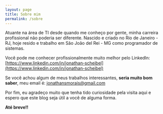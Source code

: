 ```yaml
---
layout: page
title: Sobre mim
permalink: /sobre
---
```


Atuante na área de TI desde quando me conheço por gente, minha carreira profissional não poderia ser diferente.
Nascido e criado no Rio de Janeiro - RJ, hoje resido e trabalho em São João del Rei - MG como programador de sistemas.

Você pode me conhecer profissionalmente muito melhor pelo LinkedIn:
[https://www.linkedin.com/in/jonathan-scheibel](https://www.linkedin.com/in/jonathan-scheibel)

Se você achou algum de meus trabalhos interessantes, **seria muito bom saber**, meu email é: [jonathansmorais@gmail.com](mailto:jonathansmorais@gmail.com)

Por fim, eu agradeço muito que tenha tido curiosidade pela visita aqui e espero que este blog seja útil a você de alguma forma.

**Até breve!!**
